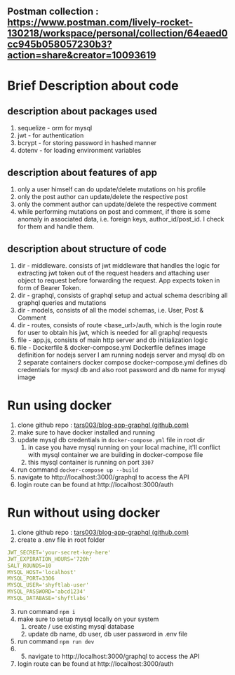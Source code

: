 
## Postman collection : https://www.postman.com/lively-rocket-130218/workspace/personal/collection/64eaed0cc945b058057230b3?action=share&creator=10093619

# Brief Description about code
## description about packages used
1. sequelize - orm for mysql
2. jwt - for authentication
3. bcrypt - for storing password in hashed manner
4. dotenv - for loading environment variables
## description about features of app
1. only a user himself can do update/delete mutations on his profile
2. only the post author can update/delete the respective post
3. only the comment author can update/delete the respective comment
4. while performing mutations on post and comment, if there is some 
   anomaly in associated data, i.e. foreign keys, author_id/post_id.
   I check for them and handle them.
##  description about structure of code
1. dir - middleware. consists of jwt middleware that handles the 
   logic for extracting jwt token out of the request headers and
   attaching user object to request before forwarding the request.
   App expects token in form of Bearer Token.
2. dir - graphql, consists of graphql setup and actual schema
   describing all graphql queries and mutations
3. dir - models, consists of all the model schemas, i.e. User, 
   Post & Comment
4. dir - routes, consists of route <base_url>/auth, which is 
   the login route for user to obtain his jwt, which is needed for 
   all graphql requests 
5. file - app.js, consists of main http server and db initialization
   logic
6. file - Dockerfile & docker-compose.yml
   Dockerfile defines image definition for nodejs server
   I am running nodejs server and mysql db on 2 separate containers 
   docker compose
   docker-compose.yml defines db credentials for mysql db and also 
   root password and db name for mysql image

# Run using docker
1. clone github repo : [tars003/blog-app-graphql (github.com)](https://github.com/tars003/blog-app-graphql/tree/master)
2. make sure to have docker installed and running
3. update mysql db credentials in `docker-compose.yml` file in root dir
	1. in case you have mysql running on your local machine, it'll conflict with mysql container we are building in docker-compose file
	2. this mysql container is running on port `3307`
4. run command `docker-compose up --build`
5. navigate to http://localhost:3000/graphql to access the API
6. login route can be found at http://localhost:3000/auth

# Run without using docker
1. clone github repo : [tars003/blog-app-graphql (github.com)](https://github.com/tars003/blog-app-graphql/tree/master)
2. create a .env file in root folder
```yaml
JWT_SECRET='your-secret-key-here'
JWT_EXPIRATION_HOURS='720h'
SALT_ROUNDS=10
MYSQL_HOST='localhost'
MYSQL_PORT=3306
MYSQL_USER='shyftlab-user'
MYSQL_PASSWORD='abcd1234'
MYSQL_DATABASE='shyftlabs'
```
3. run command `npm i`
4. make sure to setup mysql locally on your system
	1. create / use existing mysql database
	2. update db name, db user, db user password in .env file
5. run command `npm run dev`
6. 5. navigate to http://localhost:3000/graphql to access the API
6. login route can be found at http://localhost:3000/auth
